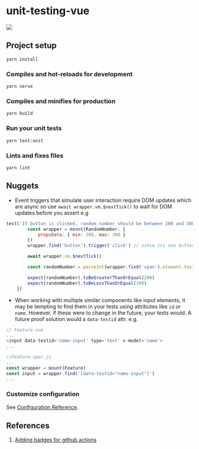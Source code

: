 # unit-testing-vue

![](https://github.com/phalbert/unit-testing-vue/workflows/CI/badge.svg)

## Project setup
```
yarn install
```

### Compiles and hot-reloads for development
```
yarn serve
```

### Compiles and minifies for production
```
yarn build
```

### Run your unit tests
```
yarn test:unit
```

### Lints and fixes files
```
yarn lint
```
## Nuggets

- Event triggers that simulate user interaction require DOM updates which are async so use `await wrapper.vm.$nextTick()` to wait for DOM updates before you assert e.g
```javascript
test('If button is clicked, random number should be between 200 and 300', async () => {
        const wrapper = mount(RandomNumber, {
            propsData: { min: 200, max: 300 }
        })
        wrapper.find('button').trigger('click') // since its one button, find by element

        await wrapper.vm.$nextTick()

        const randomNumber = parseInt(wrapper.find('span').element.textContent)

        expect(randomNumber).toBeGreaterThanOrEqual(200)
        expect(randomNumber).toBeLessThanOrEqual(300)
    })
```

- When working with multiple similar components like input elements, it may be tempting to find them in your tests using attributes like `id` or `name`. However, if these were to change in the future, your tests would. A future proof solution would a `data-testid` attr. e.g.

```javascript
// Feature.vue
...
<input data-testid='name-input' type='text' v-model='name'>
...

//Feature.spec.js
...
const wrapper = mount(Feature)
const input = wrapper.find('[data-testid="name-input"]')
...
```


### Customize configuration
See [Configuration Reference](https://cli.vuejs.org/config/).

## References

1. [Adding badges for github actions](https://help.github.com/en/actions/configuring-and-managing-workflows/configuring-a-workflow#adding-a-workflow-status-badge-to-your-repository)